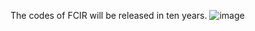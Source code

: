 The codes of FCIR will be released in ten years.
![image](https://user-images.githubusercontent.com/83463790/234571809-23234b10-4c01-4cc1-95d5-9022970fc886.png)
